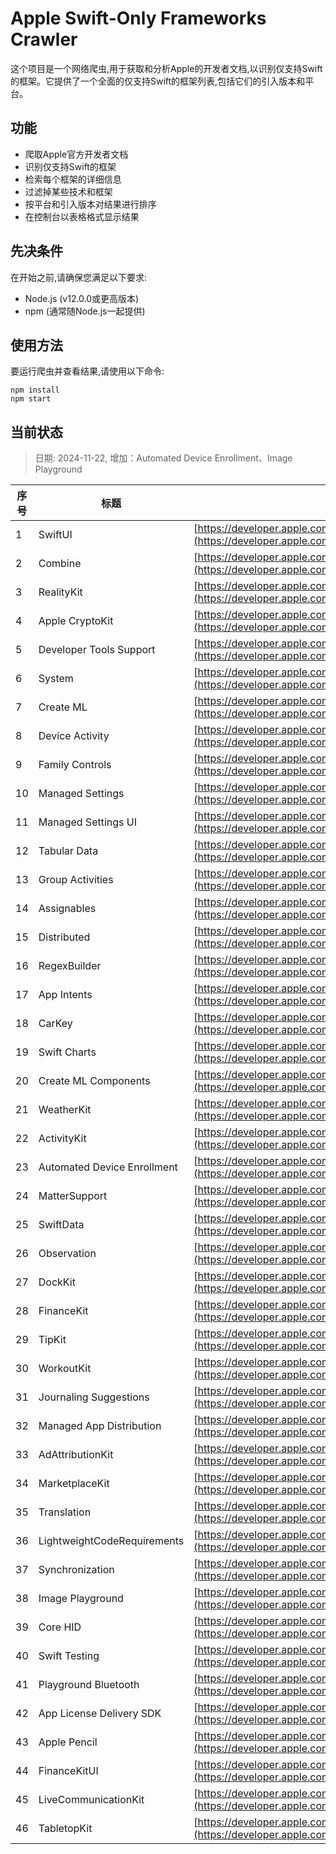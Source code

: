 # Apple Swift-Only Frameworks Crawler

这个项目是一个网络爬虫,用于获取和分析Apple的开发者文档,以识别仅支持Swift的框架。它提供了一个全面的仅支持Swift的框架列表,包括它们的引入版本和平台。

## 功能

- 爬取Apple官方开发者文档
- 识别仅支持Swift的框架
- 检索每个框架的详细信息
- 过滤掉某些技术和框架
- 按平台和引入版本对结果进行排序
- 在控制台以表格格式显示结果

## 先决条件

在开始之前,请确保您满足以下要求:

- Node.js (v12.0.0或更高版本)
- npm (通常随Node.js一起提供)

## 使用方法

要运行爬虫并查看结果,请使用以下命令:

```shell
npm install
npm start
```

## 当前状态

> 日期: 2024-11-22, 增加：Automated Device Enrollment、Image Playground

| 序号 | 标题 | URL | 平台 | 引入版本 |
|-------|-------|-------|-------|-------|
| 1 | SwiftUI | [https://developer.apple.com/documentation/SwiftUI](https://developer.apple.com/documentation/SwiftUI) | iOS | 13.0 |
| 2 | Combine | [https://developer.apple.com/documentation/Combine](https://developer.apple.com/documentation/Combine) | iOS | 13.0 |
| 3 | RealityKit | [https://developer.apple.com/documentation/RealityKit](https://developer.apple.com/documentation/RealityKit) | iOS | 13.0 |
| 4 | Apple CryptoKit | [https://developer.apple.com/documentation/CryptoKit](https://developer.apple.com/documentation/CryptoKit) | iOS | 13.0 |
| 5 | Developer Tools Support | [https://developer.apple.com/documentation/DeveloperToolsSupport](https://developer.apple.com/documentation/DeveloperToolsSupport) | iOS | 14.0 |
| 6 | System | [https://developer.apple.com/documentation/System](https://developer.apple.com/documentation/System) | iOS | 14.0 |
| 7 | Create ML | [https://developer.apple.com/documentation/CreateML](https://developer.apple.com/documentation/CreateML) | iOS | 15.0 |
| 8 | Device Activity | [https://developer.apple.com/documentation/DeviceActivity](https://developer.apple.com/documentation/DeviceActivity) | iOS | 15.0 |
| 9 | Family Controls | [https://developer.apple.com/documentation/FamilyControls](https://developer.apple.com/documentation/FamilyControls) | iOS | 15.0 |
| 10 | Managed Settings | [https://developer.apple.com/documentation/ManagedSettings](https://developer.apple.com/documentation/ManagedSettings) | iOS | 15.0 |
| 11 | Managed Settings UI | [https://developer.apple.com/documentation/ManagedSettingsUI](https://developer.apple.com/documentation/ManagedSettingsUI) | iOS | 15.0 |
| 12 | Tabular Data | [https://developer.apple.com/documentation/TabularData](https://developer.apple.com/documentation/TabularData) | iOS | 15.0 |
| 13 | Group Activities | [https://developer.apple.com/documentation/GroupActivities](https://developer.apple.com/documentation/GroupActivities) | iOS | 15.0 |
| 14 | Assignables | [https://developer.apple.com/documentation/Assignables](https://developer.apple.com/documentation/Assignables) | iOS | 15.4 |
| 15 | Distributed | [https://developer.apple.com/documentation/Distributed](https://developer.apple.com/documentation/Distributed) | iOS | 16.0 |
| 16 | RegexBuilder | [https://developer.apple.com/documentation/RegexBuilder](https://developer.apple.com/documentation/RegexBuilder) | iOS | 16.0 |
| 17 | App Intents | [https://developer.apple.com/documentation/AppIntents](https://developer.apple.com/documentation/AppIntents) | iOS | 16.0 |
| 18 | CarKey | [https://developer.apple.com/documentation/CarKey](https://developer.apple.com/documentation/CarKey) | iOS | 16.0 |
| 19 | Swift Charts | [https://developer.apple.com/documentation/Charts](https://developer.apple.com/documentation/Charts) | iOS | 16.0 |
| 20 | Create ML Components | [https://developer.apple.com/documentation/CreateMLComponents](https://developer.apple.com/documentation/CreateMLComponents) | iOS | 16.0 |
| 21 | WeatherKit | [https://developer.apple.com/documentation/WeatherKit](https://developer.apple.com/documentation/WeatherKit) | iOS | 16.0 |
| 22 | ActivityKit | [https://developer.apple.com/documentation/ActivityKit](https://developer.apple.com/documentation/ActivityKit) | iOS | 16.1 |
| 23 | Automated Device Enrollment | [https://developer.apple.com/documentation/AutomatedDeviceEnrollment](https://developer.apple.com/documentation/AutomatedDeviceEnrollment) | iOS | 16.1 |
| 24 | MatterSupport | [https://developer.apple.com/documentation/MatterSupport](https://developer.apple.com/documentation/MatterSupport) | iOS | 16.1 |
| 25 | SwiftData | [https://developer.apple.com/documentation/SwiftData](https://developer.apple.com/documentation/SwiftData) | iOS | 17.0 |
| 26 | Observation | [https://developer.apple.com/documentation/Observation](https://developer.apple.com/documentation/Observation) | iOS | 17.0 |
| 27 | DockKit | [https://developer.apple.com/documentation/DockKit](https://developer.apple.com/documentation/DockKit) | iOS | 17.0 |
| 28 | FinanceKit | [https://developer.apple.com/documentation/FinanceKit](https://developer.apple.com/documentation/FinanceKit) | iOS | 17.0 |
| 29 | TipKit | [https://developer.apple.com/documentation/TipKit](https://developer.apple.com/documentation/TipKit) | iOS | 17.0 |
| 30 | WorkoutKit | [https://developer.apple.com/documentation/WorkoutKit](https://developer.apple.com/documentation/WorkoutKit) | iOS | 17.0 |
| 31 | Journaling Suggestions | [https://developer.apple.com/documentation/JournalingSuggestions](https://developer.apple.com/documentation/JournalingSuggestions) | iOS | 17.2 |
| 32 | Managed App Distribution | [https://developer.apple.com/documentation/ManagedAppDistribution](https://developer.apple.com/documentation/ManagedAppDistribution) | iOS | 17.2 |
| 33 | AdAttributionKit | [https://developer.apple.com/documentation/AdAttributionKit](https://developer.apple.com/documentation/AdAttributionKit) | iOS | 17.4 |
| 34 | MarketplaceKit | [https://developer.apple.com/documentation/MarketplaceKit](https://developer.apple.com/documentation/MarketplaceKit) | iOS | 17.4 |
| 35 | Translation | [https://developer.apple.com/documentation/Translation](https://developer.apple.com/documentation/Translation) | iOS | 17.4 |
| 36 | LightweightCodeRequirements | [https://developer.apple.com/documentation/LightweightCodeRequirements](https://developer.apple.com/documentation/LightweightCodeRequirements) | iOS | 17.4 |
| 37 | Synchronization | [https://developer.apple.com/documentation/Synchronization](https://developer.apple.com/documentation/Synchronization) | iOS | 18.0 |
| 38 | Image Playground | [https://developer.apple.com/documentation/ImagePlayground](https://developer.apple.com/documentation/ImagePlayground) | iOS | 18.0 |
| 39 | Core HID | [https://developer.apple.com/documentation/CoreHID](https://developer.apple.com/documentation/CoreHID) | macOS | 15.0 |
| 40 | Swift Testing | [https://developer.apple.com/documentation/Testing](https://developer.apple.com/documentation/Testing) | Swift | 6.0 |
| 41 | Playground Bluetooth | [https://developer.apple.com/documentation/playgroundbluetooth](https://developer.apple.com/documentation/playgroundbluetooth) | Swift Playgrounds | 2.0 |
| 42 | App License Delivery SDK | [https://developer.apple.com/documentation/AppLicenseDeliverySDK](https://developer.apple.com/documentation/AppLicenseDeliverySDK) | Unknown | Unknown |
| 43 | Apple Pencil | [https://developer.apple.com/documentation/ApplePencil](https://developer.apple.com/documentation/ApplePencil) | Unknown | Unknown |
| 44 | FinanceKitUI | [https://developer.apple.com/documentation/FinanceKitUI](https://developer.apple.com/documentation/FinanceKitUI) | Unknown | Unknown |
| 45 | LiveCommunicationKit | [https://developer.apple.com/documentation/LiveCommunicationKit](https://developer.apple.com/documentation/LiveCommunicationKit) | Unknown | Unknown |
| 46 | TabletopKit | [https://developer.apple.com/documentation/TabletopKit](https://developer.apple.com/documentation/TabletopKit) | visionOS | 2.0 |
